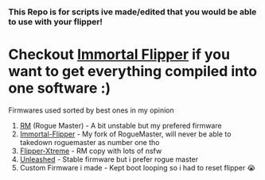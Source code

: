 ### This Repo is for scripts ive made/edited that you would be able to use with your flipper!

# Checkout [Immortal Flipper](https://github.com/Cwackz/Immortal-Flipper) if you want to get everything compiled into one software :) 

Firmwares used sorted by best ones in my opinion
1. [RM](https://github.com/RogueMaster/flipperzero-firmware-wPlugins) (Rogue Master) - A bit unstable but my prefered firmware 
2. [Immortal-Flipper](https://github.com/Cwackz/Immortal-Flipper) - My fork of RogueMaster, will never be able to takedown roguemaster as number one tho
3. [Flipper-Xtreme](https://github.com/ClaraCrazy/Flipper-Xtreme) - RM copy with lots of nsfw
4. [Unleashed](https://github.com/DarkFlippers/unleashed-firmware) - Stable firmware but i prefer rogue master
5. Custom Firmware i made - Kept boot looping so i had to reset flipper 😭
